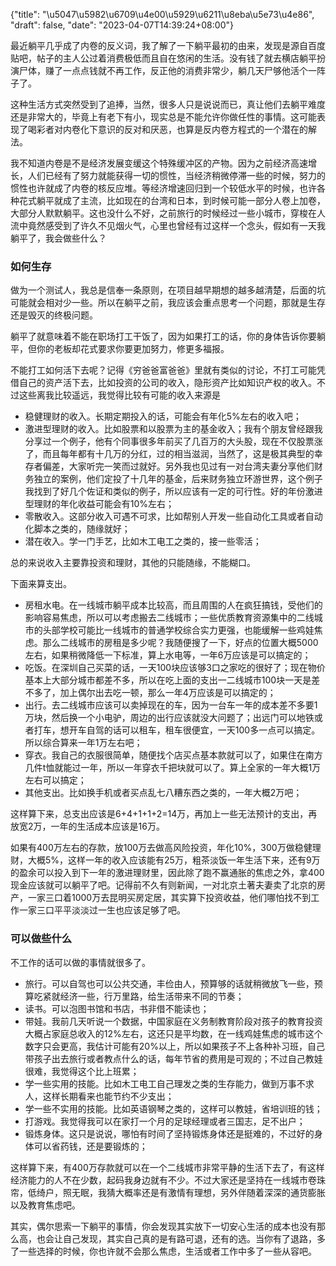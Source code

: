 {"title": "\u5047\u5982\u6709\u4e00\u5929\u6211\u8eba\u5e73\u4e86", "draft": false, "date": "2023-04-07T14:39:24+08:00"}

最近躺平几乎成了内卷的反义词，我了解了一下躺平最初的由来，发现是源自百度贴吧，帖子的主人公过着消费极低而且自在悠闲的生活。没有钱了就去横店躺平扮演尸体，赚了一点点钱就不再工作，反正他的消费非常少，躺几天尸够他活个一阵子了。

这种生活方式突然受到了追捧，当然，很多人只是说说而已，真让他们去躺平难度还是非常大的，毕竟上有老下有小，现实总是不能允许你做任性的事情。这可能表现了喝彩者对内卷化下意识的反对和厌恶，也算是反内卷方程式的一个潜在的解法。

我不知道内卷是不是经济发展变缓这个特殊缓冲区的产物。因为之前经济高速增长，人们已经有了努力就能获得一切的惯性，当经济稍微停滞一些的时候，努力的惯性也许就成了内卷的核反应堆。等经济增速回归到一个较低水平的时候，也许各种花式躺平就成了主流，比如现在的台湾和日本，到时候可能一部分人卷上加卷，大部分人默默躺平。这也没什么不好，之前旅行的时候经过一些小城市，穿梭在人流中竟然感受到了许久不见烟火气，心里也曾经有过这样一个念头，假如有一天我躺平了，我会做些什么？

### 如何生存

做为一个测试人，我总是信奉一条原则，在项目越早期想的越多越清楚，后面的坑可能就会相对少一些。所以在躺平之前，我应该会重点思考一个问题，那就是生存还是毁灭的终极问题。

躺平了就意味着不能在职场打工干饭了，因为如果打工的话，你的身体告诉你要躺平，但你的老板却花式要求你要更加努力，修更多福报。

不能打工如何活下去呢？记得《穷爸爸富爸爸》里就有类似的讨论，不打工可能凭借自己的资产活下去，比如投资的公司的收入，隐形资产比如知识产权的收入。不过这些离我比较遥远，我觉得比较有可能的收入来源是

- 稳健理财的收入。长期定期投入的话，可能会有年化5%左右的收入吧；
- 激进型理财的收入。比如股票和以股票为主的基金收入；我有个朋友曾经跟我分享过一个例子，他有个同事很多年前买了几百万的大头股，现在不仅股票涨了，而且每年都有十几万的分红，过的相当滋润，当然了，这是极其典型的幸存者偏差，大家听完一笑而过就好。另外我也见过有一对台湾夫妻分享他们财务独立的案例，他们定投了十几年的基金，后来财务独立环游世界，这个例子我找到了好几个佐证和类似的例子，所以应该有一定的可行性。好的年份激进型理财的年化收益可能会有10%左右；
- 零散收入。这部分收入可遇不可求，比如帮别人开发一些自动化工具或者自动化脚本之类的，随缘就好；
- 潜在收入。学一门手艺，比如木工电工之类的，接一些零活；

总的来说收入主要靠投资和理财，其他的只能随缘，不能糊口。

下面来算支出。

- 房租水电。在一线城市躺平成本比较高，而且周围的人在疯狂搞钱，受他们的影响容易焦虑，所以可以考虑搬去二线城市；一些优质教育资源集中的二线城市的头部学校可能比一线城市的普通学校综合实力更强，也能缓解一些鸡娃焦虑。那么二线城市的房租是多少呢？我随便搜了一下，好点的位置大概5000左右，如果稍微降低一下标准，算上水电等，一年6万应该是可以搞定的；
- 吃饭。在深圳自己买菜的话，一天100块应该够3口之家吃的很好了；现在物价基本上大部分城市都差不多，所以在吃上面的支出一二线城市100块一天是差不多了，加上偶尔出去吃一顿，那么一年4万应该是可以搞定的；
- 出行。去二线城市应该可以卖掉现在的车，因为一台车一年的成本差不多要1万块，然后换一个小电驴，周边的出行应该就没大问题了；出远门可以地铁或者打车，想开车自驾的话可以租车，租车很便宜，一天100多一点可以搞定。所以综合算来一年1万左右吧；
- 穿衣。我自己的衣服很简单，随便找个店买点基本款就可以了，如果住在南方几件t恤就能过一年，所以一年穿衣千把块就可以了。算上全家的一年大概1万左右可以搞定；
- 其他支出。比如换手机或者买点乱七八糟东西之类的，一年大概2万吧；

这样算下来，总支出应该是6+4+1+1+2=14万，再加上一些无法预计的支出，再放宽2万，一年的生活成本应该是16万。

如果有400万左右的存款，放100万去做高风险投资，年化10%，300万做稳健理财，大概5%，这样一年的收入应该能有25万，粗茶淡饭一年生活下来，还有9万的盈余可以投入到下一年的激进理财里，因此除了跑不赢通胀的焦虑之外，拿400现金应该就可以躺平了吧。记得前不久有则新闻，一对北京土著夫妻卖了北京的房产，一家三口着1000万去昆明买房定居，其实算下投资收益，他们哪怕找不到工作一家三口平平淡淡过一生也应该足够了吧。

### 可以做些什么

不工作的话可以做的事情就很多了。

- 旅行。可以自驾也可以公共交通，丰俭由人，预算够的话就稍微放飞一些，预算吃紧就经济一些，行万里路，给生活带来不同的节奏；
- 读书。可以泡图书馆和书店，书非借不能读也；
- 带娃。我前几天听说一个数据，中国家庭在义务制教育阶段对孩子的教育投资大概占家庭总收入的12%左右，这还只是平均数，在一线鸡娃焦虑的城市这个数字只会更高，我估计可能有20%以上，所以如果孩子不上各种补习班，自己带孩子出去旅行或者教点什么的话，每年节省的费用是可观的；不过自己教娃很难，我觉得这个比上班累；
- 学一些实用的技能。比如木工电工自己理发之类的生存能力，做到万事不求人，这样长期看来也能节约不少支出；
- 学一些不实用的技能。比如英语钢琴之类的，这样可以教娃，省培训班的钱；
- 打游戏。我觉得我可以在家打一个月的足球经理或者三国志，足不出户；
- 锻炼身体。这只是说说，哪怕有时间了坚持锻炼身体还是挺难的，不过好的身体可以省药钱，还是要锻炼的；

这样算下来，有400万存款就可以在一个二线城市非常平静的生活下去了，有这样经济能力的人不在少数，起码我身边就有不少。不过大家还是坚持在一线城市卷珠帘，低绮户，照无眠，我猜大概率还是有激情有理想，另外伴随着深深的通货膨胀以及教育焦虑吧。

其实，偶尔思索一下躺平的事情，你会发现其实放下一切安心生活的成本也没有那么高，也会让自己发现，其实自己真的是有路可退，还有的选。当你有了退路，多了一些选择的时候，你也许就不会那么焦虑，生活或者工作中多了一些从容吧。